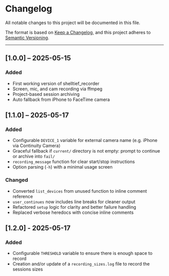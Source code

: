 # Changelog

All notable changes to this project will be documented in this file.

The format is based on [Keep a Changelog](https://keepachangelog.com),
and this project adheres to [Semantic Versioning](https://semver.org).

---

## [1.0.0] – 2025-05-15

### Added
- First working version of shelltief_recorder
- Screen, mic, and cam recording via ffmpeg
- Project-based session archiving
- Auto fallback from iPhone to FaceTime camera

## [1.1.0] – 2025-05-17

### Added
- Configurable `DEVICE_1` variable for external camera name (e.g. iPhone via Continuity Camera)
- Graceful fallback if `current/` directory is not empty: prompt to continue or archive into `fail/`
- `recording_message` function for clear start/stop instructions
- Option parsing (`-h`) with a minimal usage screen

### Changed
- Converted `list_devices` from unused function to inline comment reference
- `user_continues` now includes line breaks for cleaner output
- Refactored `setup` logic for clarity and better failure handling
- Replaced verbose heredocs with concise inline comments

## [1.2.0] - 2025-05-17

### Added
- Configurable `THRESHOLD` variable to ensure there is enough space to record
- Creation and/or update of a `recording_sizes.log` file to record the sessions sizes
